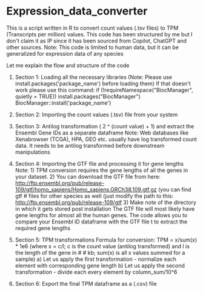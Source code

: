# Expression_data_converter
This is a script written in R to convert count values (.tsv files) to TPM (Transcripts per million) values. This code has been structured by me but I don't claim it as IP since it has been sourced from Copilot, ChatGPT and other sources.
Note: This code is limited to human data, but it can be generalized for expression data of any species

Let me explain the flow and structure of the code

1) Section 1: Loading all the necessary libraries (Note: Please use install.packages('package_name') before loading them)
              If that doesn't work please use this command:
                  if (!requireNamespace("BiocManager", quietly = TRUE))
                      install.packages("BiocManager")
                      BiocManager::install('package_name')

2) Section 2: Importing the count values (.tsv) file from your system

3) Section 3: Antilog transformation ( 2 ^ (count value) + 1) and extract the Ensembl Gene IDs as a separate dataframe
Note: Web databases like Xenabrowser (TCGA), HPA, GEO etc. usually have log transformed count data. It needs to be antilog transformed before downstream manipulations

4) Section 4: Importing the GTF file and processing it for gene lengths
Note: 1) TPM conversion requires the gene lengths of all the genes in your dataset.
      2) You can download the GTF file from here: http://ftp.ensembl.org/pub/release-109/gtf/homo_sapiens/Homo_sapiens.GRCh38.109.gtf.gz (you can find gtf #           files for other species as well (just modify the path to this: http://ftp.ensembl.org/pub/release-109/gtf
      3) Make note of the directory in which it gets stored post installation
The GTF file will most likely have gene lengths for almost all the human genes. The code allows you to compare your Ensembl ID dataframe with the GTF file t
to extract the required gene lengths

5) Section 5: TPM transformations
              Formula for conversion: TPM = x/sum(x) * 1e6 (where x = c/l; c is the count value (antilog transformed) and l is the length of the gene in #  #               kb; sum(x) is all x values summed for a sample)
              a) Let us apply the first transformation - normalize each element with corresponding gene length
              b) Let us apply the second   transformation - divide each every element by column_sum/10^6

6) Section 6: Export the final TPM dataframe as a (.csv) file

